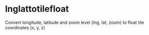 # lnglattotilefloat
Convert longitude, latitude and zoom level (lng, lat, zoom) to float tile coordinates (x, y, z)
